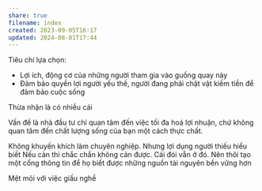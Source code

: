 ```yaml
---
share: true
filename: index
created: 2023-09-05T16:17
updated: 2024-08-01T17:44
---
```

Tiêu chí lựa chọn:
- Lợi ích, động cơ của những người tham gia vào guồng quay này
- Đảm bảo quyền lợi người yếu thế, người đang phải chật vật kiếm tiền để đảm bảo cuộc sống

Thừa nhận là có nhiều cái 

Vấn đề là nhà đầu tư chỉ quan tâm đến việc tối đa hoá lợi nhuận, chứ không quan tâm đến chất lượng sống của bạn một cách thực chất.

Không khuyến khích làm chuyên nghiệp. Nhưng 
lợi dụng người thiếu hiểu biết
Nếu cản thì chắc chắn không cản được. Cái đói vẫn ở đó. Nên thôi tạo một cổng thông tin để họ biết được những nguồn tài nguyên bền vững hơn

Mệt mỏi với việc giấu nghề
